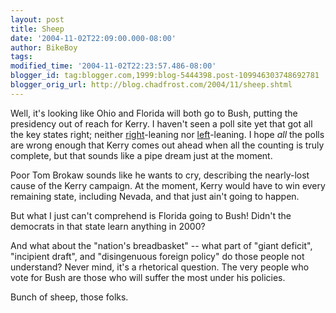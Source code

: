 ```yaml
---
layout: post
title: Sheep
date: '2004-11-02T22:09:00.000-08:00'
author: BikeBoy
tags: 
modified_time: '2004-11-02T22:23:57.486-08:00'
blogger_id: tag:blogger.com,1999:blog-5444398.post-109946303748692781
blogger_orig_url: http://blog.chadfrost.com/2004/11/sheep.shtml
---
```


Well, it's looking like Ohio and Florida will both go to Bush, putting the 
presidency out of reach for Kerry.  I haven't seen a poll site yet that got 
all the key states right; neither 
[right](http://www.electionprojection.com/elections2004.html)-leaning nor 
[left](http://www.electoral-vote.com/)-leaning. I hope _all_ the polls are 
wrong enough that Kerry comes out ahead when all the counting is truly 
complete, but that sounds like a pipe dream just at the moment. 



Poor Tom Brokaw sounds like he wants to cry, describing the nearly-lost cause 
of the Kerry campaign. At the moment, Kerry would have to win every remaining 
state, including Nevada, and that just ain't going to happen. 



But what I just can't comprehend is Florida going to Bush!  Didn't the 
democrats in that state learn anything in 2000? 



And what about the "nation's breadbasket" -- what part of "giant deficit", 
"incipient draft", and "disingenuous foreign policy" do those people not 
understand?  Never mind, it's a rhetorical question.  The very people who vote 
for Bush are those who will suffer the most under his policies. 



Bunch of sheep, those folks. 